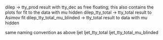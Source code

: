 dilep -> tty_prod result with tty_dec as free floating; this also contains the plots for fit to the data with mu hidden
dilep_tty_total -> tty_total result to Asimov fit
dilep_tty_total_mu_blinded -> tty_total result to data with mu hidden

same naming convention as above
ljet
ljet_tty_total
ljet_tty_total_mu_blinded

